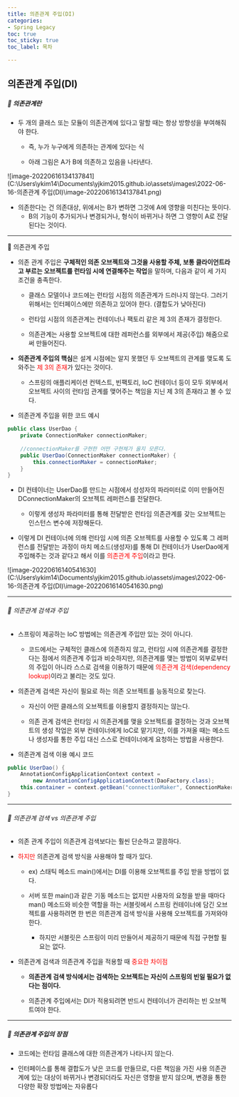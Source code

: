 ```yaml
---
title: 의존관계 주입(DI)
categories:
- Spring Legacy
toc: true
toc_sticky: true
toc_label: 목차

---
```


## 의존관계 주입(DI)

##### 💎 의존관계란

* 두 개의 클래스 또는 모듈이 의존관계에 있다고 말할 때는 항상 방향성을 부여해줘야 한다.

  * 즉, 누가 누구에게 의존하는 관계에 있다는 식

  

  * 아래 그림은 A가 B에 의존하고 있음을 나타낸다.

![image-20220616134137841](C:\Users\ykim14\Documents\yjkim2015.github.io\assets\images\2022-06-16-의존관계 주입(DI)\image-20220616134137841.png)

* 의존한다는 건 의존대상, 위에서는 B가 변하면 그것에 A에 영향을 미친다는 뜻이다.
  * B의 기능이 추가되거나 변경되거나, 형식이 바뀌거나 하면 그 영향이 A로 전달된다는 것이다.



<hr>

💎 의존관계 주입

* 의존 관계 주입은 **구체적인 의존 오브젝트와 그것을 사용할 주체, 보통 클라이언트라고 부르는 오브젝트를 런타임 시에 연결해주는 작업**을 말하며, 다음과 같이 세 가지 조건을 충족한다.

  * 클래스 모델이나 코드에는 런타임 시점의 의존관계가 드러나지 않는다. 그러기 위해서는 인터페이스에만 의존하고 있어야 한다. (결합도가 낮아진다)

  

  * 런타임 시점의 의존관계는 컨테이너나 팩토리 같은 제 3의 존재가 결정한다.

  

  * 의존관계는 사용할 오브젝트에 대한 레퍼런스를 외부에서 제공(주입) 해줌으로써 만들어진다.



* **의존관계 주입의 핵심**은 설계 시점에는 알지 못했던 두 오브젝트의 관계를 맺도록 도와주는 <span style="color:red;">제 3의 존재</span>가 있다는 것이다.
  * 스프링의 애플리케이션 컨텍스트, 빈팩토리, IoC 컨테이너 등이 모두 외부에서 오브젝트 사이의 런타임 관계를 맺어주는 책임을 지닌 제 3의 존재라고 볼 수 있다.



* 의존관계 주입을 위한 코드 예시

```java
public class UserDao {
    private ConnectionMaker connectionMaker;
    
    //connectionMaker를 구현한 어떤 구현체가 올지 모른다.
    public UserDao(ConnectionMaker connectionMaker) { 
        this.connectionMaker = connectionMaker;
    }
}
```

* DI 컨테이너는 UserDao를 만드는 시점에서 성성자의 파라미터로 이미 만들어진 DConnectionMaker의 오브젝트 레퍼런스를 전달한다.

  * 이렇게 생성자 파라미터를 통해 전달받은 런타임 의존관계를 갖는 오브젝트는 인스턴스 변수에 저장해둔다.

  

* 이렇게 DI 컨테이너에 의해 런타임 시에 의존 오브젝트를 사용할 수 있도록 그 레퍼런스를 전달받는 과정이 마치 메소드(생성자)를 통해 DI 컨테이너가 UserDao에게 주입해주는 것과 같다고 해서 이를 <span style="color:red;">의존관계 주입</span>이라고 한다.

![image-20220616140541630](C:\Users\ykim14\Documents\yjkim2015.github.io\assets\images\2022-06-16-의존관계 주입(DI)\image-20220616140541630.png)



<hr>



###### 💎 의존관계 검색과 주입

* 스프링이 제공하는 IoC 방법에는 의존관계 주입만 있는 것이 아니다. 
  * 코드에서는 구체적인 클래스에 의존하지 않고, 런타임 시에 의존관계를 결정한다는 점에서 의존관계 주입과 비슷하지만, 의존관계를 맺는 방법이 외부로부터의 주입이 아니라 스스로 검색을 이용하기 때문에 <span style="color:red;">의존관계 검색(dependency lookup)</span>이라고 불리는 것도 있다.



* 의존관계 검색은 자신이 필요로 하는 의존 오브젝트를 능동적으로 찾는다.

  * 자신이 어떤 클래스의 오브젝트를 이용할지 결정하지는 않는다.

  

  * 의존 관계 검색은 런타임 시 의존관계를 맺을 오브젝트를 결정하는 것과 오브젝트의 생성 작업은 외부 컨테이너에게 IoC로 맡기지만, 이를 가져올 때는 메소드나 생성자를 통한 주입 대신 스스로 컨테이너에게 요청하는 방법을 사용한다.



* 의존관계 검색 이용 예시 코드

```java
public UserDao() {
    AnnotationConfigApplicationContext context = 
        new AnnotationConfigApplicationContext(DaoFactory.class);
    this.container = context.getBean("connectionMaker", ConnectionMaker.class);
}
```



<hr>

###### 💎 의존관계 검색 vs 의존관계 주입

* 의존 관계 주입이 의존관계 검색보다는 훨씬 단순하고 깔끔하다.



* <span style="color:red;">하지만</span> 의존관계 검색 방식을 사용해야 할 때가 있다.

  * ex) 스태틱 메소드 main()에서는 DI를 이용해 오브젝트를 주입 받을 방법이 없다.

  

  * 서버 또한 main()과 같은 기동 메소드는 없지만 사용자의 요청을 받을 때마다 man() 메소드와 비슷한 역할을 하는 서블릿에서 스프링 컨테이너에 담긴 오브젝트를 사용하려면 한 번은 의존관계 검색 방식을 사용해 오브젝트를 가져와야 한다.
    * 하지만 서블릿은 스프링이 미리 만들어서 제공하기 때문에 직접 구현할 필요는 없다.

  

* 의존관계 검색과 의존관계 주입을 적용할 때 <span style="color:red;">중요한 차이점</span>

  * **의존관계 검색 방식에서는 검색하는 오브젝트는 자신이 스프링의 빈일 필요가 없다는 점이다.**

  

  * 의존관계 주입에서는 DI가 적용되려면 반드시 컨테이너가 관리하는 빈 오브젝트여야 한다.



<hr>

##### 💎 의존관계 주입의 장점

* 코드에는 런타임 클래스에 대한 의존관계가 나타나지 않는다.



* 인터페이스를 통해 결합도가 낮은 코드를 만들므로, 다른 책임을 가진 사용 의존관계에 있는 대상이 바뀌거나 변경되더라도 자신은 영향을 받지 않으며, 변경을 통한 다양한 확장 방법에는 자유롭다

